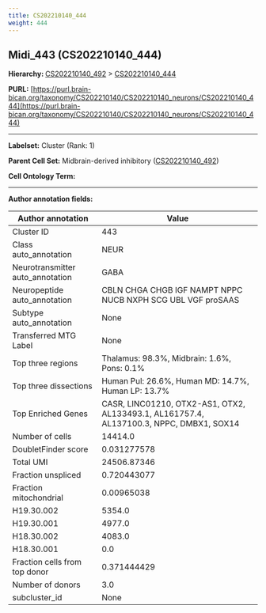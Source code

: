 ```yaml
---
title: CS202210140_444
weight: 444
---
```

## Midi_443 (CS202210140_444)
<b>Hierarchy: </b>
[CS202210140_492](../CS202210140_492) >
[CS202210140_444](../CS202210140_444)

**PURL:** [https://purl.brain-bican.org/taxonomy/CS202210140/CS202210140_neurons/CS202210140_444](https://purl.brain-bican.org/taxonomy/CS202210140/CS202210140_neurons/CS202210140_444)

---


**Labelset:** Cluster (Rank: 1)

**Parent Cell Set:** Midbrain-derived inhibitory ([CS202210140_492](../CS202210140_492))



**Cell Ontology Term:** 

[MARKER GENES.]: #


---

[TRANSFERRED ANNOTATIONS.]: #


[AUTHOR ANNOTATION FIELDS.]: #


**Author annotation fields:**

| Author annotation | Value |
|-------------------|-------|
|Cluster ID|443|
|Class auto_annotation|NEUR|
|Neurotransmitter auto_annotation|GABA|
|Neuropeptide auto_annotation|CBLN CHGA CHGB IGF NAMPT NPPC NUCB NXPH SCG UBL VGF proSAAS|
|Subtype auto_annotation|None|
|Transferred MTG Label|None|
|Top three regions|Thalamus: 98.3%, Midbrain: 1.6%, Pons: 0.1%|
|Top three dissections|Human Pul: 26.6%, Human MD: 14.7%, Human LP: 13.7%|
|Top Enriched Genes|CASR, LINC01210, OTX2-AS1, OTX2, AL133493.1, AL161757.4, AL137100.3, NPPC, DMBX1, SOX14|
|Number of cells|14414.0|
|DoubletFinder score|0.031277578|
|Total UMI|24506.87346|
|Fraction unspliced|0.720443077|
|Fraction mitochondrial|0.00965038|
|H19.30.002|5354.0|
|H19.30.001|4977.0|
|H18.30.002|4083.0|
|H18.30.001|0.0|
|Fraction cells from top donor|0.371444429|
|Number of donors|3.0|
|subcluster_id|None|
